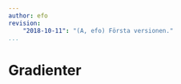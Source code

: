 ```yaml
---
author: efo
revision:
    "2018-10-11": "(A, efo) Första versionen."
...
```

Gradienter
=======================
